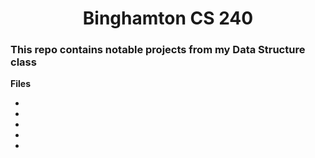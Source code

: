<!-- This is the readme file for my CS240 repo -->
<h1 align="center"> Binghamton CS 240 </h1>
<h3> This repo contains notable projects from my Data Structure class</h3>
<b> Files </b>
<ul>
    <li></li>
    <li></li>
    <li></li>
    <li></li>
    <li></li>
</ul>



